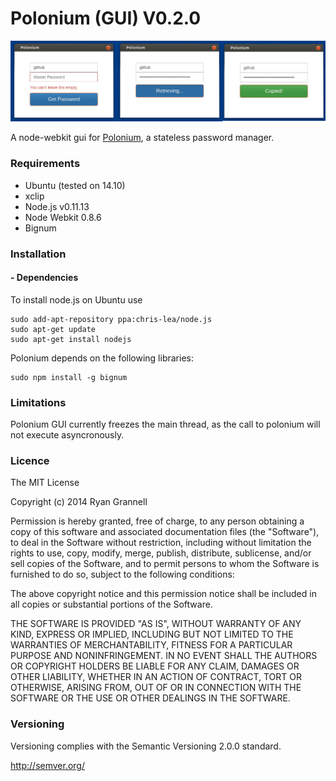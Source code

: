 # Polonium (GUI) V0.2.0

<img src="example.png"> </img>

A node-webkit gui for [Polonium](https://github.com/rgrannell1/polonium), a stateless password manager.

### Requirements

* Ubuntu (tested on 14.10)
* xclip
* Node.js v0.11.13
* Node Webkit 0.8.6
* Bignum

### Installation

#### - Dependencies


To install node.js on Ubuntu use

```
sudo add-apt-repository ppa:chris-lea/node.js
sudo apt-get update
sudo apt-get install nodejs
```

Polonium depends on the following libraries:

```
sudo npm install -g bignum
```



### Limitations

Polonium GUI currently freezes the main thread, as the call to polonium will not
execute asyncronously.

### Licence

The MIT License

Copyright (c) 2014 Ryan Grannell

Permission is hereby granted, free of charge, to any person obtaining a copy of this software and associated documentation files (the "Software"), to deal in the Software without restriction, including without limitation the rights to use, copy, modify, merge, publish, distribute, sublicense, and/or sell copies of the Software, and to permit persons to whom the Software is furnished to do so, subject to the following conditions:

The above copyright notice and this permission notice shall be included in all copies or substantial portions of the Software.

THE SOFTWARE IS PROVIDED "AS IS", WITHOUT WARRANTY OF ANY KIND, EXPRESS OR IMPLIED, INCLUDING BUT NOT LIMITED TO THE WARRANTIES OF MERCHANTABILITY, FITNESS FOR A PARTICULAR PURPOSE AND NONINFRINGEMENT. IN NO EVENT SHALL THE AUTHORS OR COPYRIGHT HOLDERS BE LIABLE FOR ANY CLAIM, DAMAGES OR OTHER LIABILITY, WHETHER IN AN ACTION OF CONTRACT, TORT OR OTHERWISE, ARISING FROM, OUT OF OR IN CONNECTION WITH THE SOFTWARE OR THE USE OR OTHER DEALINGS IN THE SOFTWARE.

### Versioning

Versioning complies with the Semantic Versioning 2.0.0 standard.

http://semver.org/